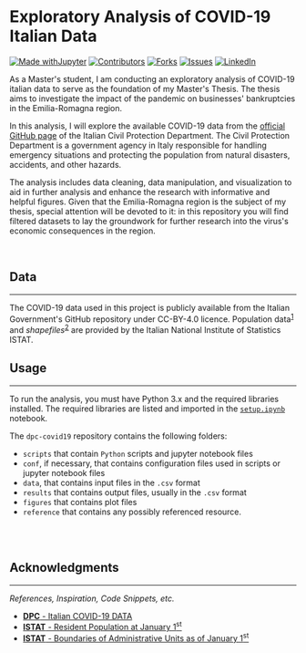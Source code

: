 # Exploratory Analysis of COVID-19 Italian Data

[![Made withJupyter][jupyter-shield]][jupyter-url]
[![Contributors][contributors-shield]][contributors-url]
[![Forks][forks-shield]][forks-url]
[![Issues][issues-shield]][issues-url]
[![LinkedIn][linkedin-shield]][linkedin-url]




As a Master's student, I am conducting an exploratory analysis of COVID-19 italian data to serve as the foundation of my Master's Thesis. The thesis aims to investigate the impact of the pandemic on businesses' bankruptcies in the Emilia-Romagna region.

In this analysis, I will explore the available COVID-19 data from the [official GitHub page]((https://github.com/pcm-dpc/COVID-19)) of the Italian Civil Protection Department. The Civil Protection Department is a government agency in Italy responsible for handling emergency situations and protecting the population from natural disasters, accidents, and other hazards.

The analysis includes data cleaning, data manipulation, and visualization to aid in further analysis and enhance the research with informative and helpful figures. Given that the Emilia-Romagna region is the subject of my thesis, special attention will be devoted to it: in this repository you will find filtered datasets to lay the groundwork for further research into the virus's economic consequences in the region.

</br>



## Data
***
The COVID-19 data used in this project is publicly available from the Italian Government's GitHub repository under CC-BY-4.0 licence. Population data<sup>[1](http://dati.istat.it/Index.aspx?DataSetCode=DCIS_POPRES1#)</sup> and *shapefiles*<sup>[2](https://www.istat.it/it/archivio/222527)</sup> are provided by the Italian National Institute of Statistics ISTAT.

## Usage
***
To run the analysis, you must have Python 3.x and the required libraries installed. The required libraries are listed and imported in the [`setup.ipynb`](https://github.com/zurlog/dpc-covid19/blob/master/scripts/setup.ipynb) notebook. 

The `dpc-covid19` repository contains the following folders:
* `scripts` that contain `Python` scripts and jupyter notebook files
* `conf`, if necessary, that contains configuration files used in scripts or jupyter notebook files
* `data`, that contains input files in the `.csv` format
* `results` that contains output files, usually in the `.csv` format 
* `figures` that contains plot files
* `reference` that contains any possibly referenced resource.


<br>
<br>


## Acknowledgments
***
*References, Inspiration, Code Snippets, etc.*

* [**DPC** - Italian COVID-19 DATA](https://github.com/pcm-dpc/COVID-19/blob/master/README_EN.md)
* [**ISTAT** - Resident Population at January 1<sup>st</sup>](http://dati.istat.it/Index.aspx?DataSetCode=DCIS_POPRES1#)
* [**ISTAT** - Boundaries of Administrative Units as of January 1<sup>st</sup>](https://gist.github.com/PurpleBooth/109311bb0361f32d87a2)



<!-- MARKDOWN LINKS & IMAGES -->
<!-- https://www.markdownguide.org/basic-syntax/#reference-style-links -->
[contributors-shield]: https://img.shields.io/github/contributors/zurlog/dpc-covid19.svg?style=for-the-badge
[contributors-url]: https://github.com/zurlog/dpc-covid19/graphs/contributors
[forks-shield]: https://img.shields.io/github/forks/zurlog/dpc-covid19.svg?style=for-the-badge
[forks-url]: https://github.com/zurlog/dpc-covid19/network/members
[issues-shield]: https://img.shields.io/github/issues/zurlog/dpc-covid19.svg?style=for-the-badge
[issues-url]: https://github.com/zurlog/dpc-covid19/issues
[license-shield]: https://img.shields.io/github/license/zurlog/dpc-covid19.svg?style=for-the-badge
[license-url]: https://github.com/zurlog/dpc-covid19/blob/master/LICENSE.txt
[linkedin-shield]: https://img.shields.io/badge/-LinkedIn-black.svg?style=for-the-badge&logo=linkedin&colorB=555
[linkedin-url]: https://www.linkedin.com/in/zurlogiovanni/
[product-screenshot]: images/screenshot.png
[jupyter-shield]: https://img.shields.io/badge/Made%20with-Jupyter-orange?style=for-the-badge&logo=Jupyter
[jupyter-url]: https://jupyter.org/try








